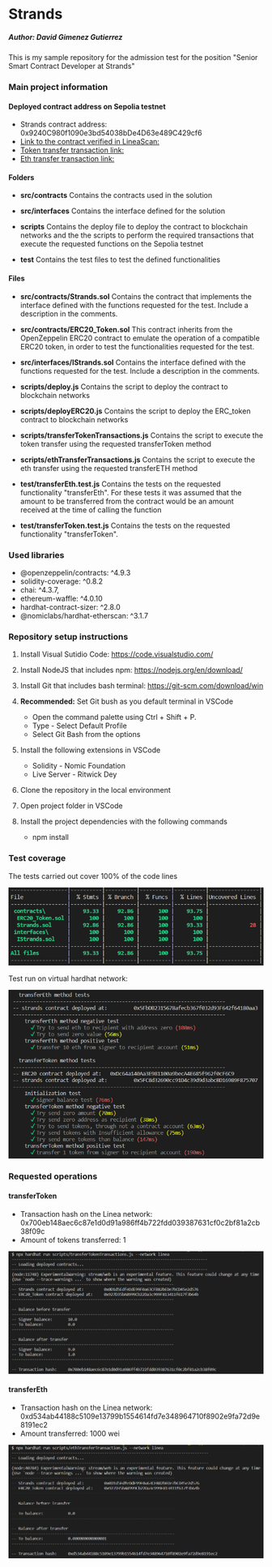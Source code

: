 # Strands
##### Author: David Gimenez Gutierrez

This is my sample repository for the admission test for the position "Senior Smart Contract Developer at Strands"

### Main project information

#### Deployed contract address on Sepolia testnet

* Strands contract address: 0x9240C980f1090e3bd54038bDe4D63e489C429cf6
* [Link to the contract verified in LineaScan:](https://goerli.lineascan.build/address/0x0d1d5edfedde99f0a63cfb82bede7bcd45e2d576#code)
* [Token transfer transaction link:](https://goerli.lineascan.build/tx/0x700eb148aec6c87e1d0d91a986ff4b722fdd039387631cf0c2bf81a2cb38f09c)
* [Eth transfer transaction link:](https://goerli.lineascan.build/tx/0xd534ab44188c5109e13799b1554614fd7e348964710f8902e9fa72d9e8191ec2)

#### Folders

* **src/contracts**
    Contains the contracts used in the solution

* **src/interfaces**
    Contains the interface defined for the solution

* **scripts**
    Contains the deploy file to deploy the contract to blockchain networks and the the scripts 
    to perform the required transactions that execute the requested functions on the Sepolia testnet

* **test**
    Contains the test files to test the defined functionalities

#### Files

* **src/contracts/Strands.sol**
    Contains the contract that implements the interface defined with the functions requested for the test. 
    Include a description in the comments.

* **src/contracts/ERC20_Token.sol**
    This contract inherits from the OpenZeppelin ERC20 contract to emulate the operation of a compatible ERC20 token, in order to test the functionalities requested for the test.

* **src/interfaces/IStrands.sol**
    Contains the interface defined with the functions requested for the test. Include a description in the comments.

* **scripts/deploy.js**
    Contains the script to deploy the contract to blockchain networks

* **scripts/deployERC20.js**
    Contains the script to deploy the ERC_token contract to blockchain networks

* **scripts/transferTokenTransactions.js**
    Contains the script to execute the token transfer using the requested transferToken method

* **scripts/ethTransferTransactions.js**
    Contains the script to execute the eth transfer using the requested transferETH method

* **test/transferEth.test.js**
    Contains the tests on the requested functionality "transferEth". 
    For these tests it was assumed that the amount to be transferred from the contract would be an amount received at the time of calling the function

* **test/transferToken.test.js**
    Contains the tests on the requested functionality "transferToken". 

### Used libraries

* @openzeppelin/contracts: ^4.9.3
* solidity-coverage: ^0.8.2
* chai: ^4.3.7,
* ethereum-waffle: ^4.0.10
* hardhat-contract-sizer: ^2.8.0
* @nomiclabs/hardhat-etherscan: ^3.1.7

### Repository setup instructions

1. Install Visual Sutidio Code: https://code.visualstudio.com/

2. Install NodeJS that includes npm: https://nodejs.org/en/download/

3. Install Git that includes bash terminal: https://git-scm.com/download/win

4. **Recommended:** Set Git bush as you default terminal in VSCode
    * Open the command palette using Ctrl + Shift + P.
    * Type - Select Default Profile
    * Select Git Bash from the options

5. Install the following extensions in VSCode
    * Solidity - Nomic Foundation
    * Live Server - Ritwick Dey

7. Clone the repository in the local environment

8. Open project folder in VSCode

9. Install the project dependencies with the following commands
    * npm install

### Test coverage

The tests carried out cover 100% of the code lines

![Alt text](image.png)

Test run on virtual hardhat network:

![Alt text](image-1.png)

### Requested operations

#### transferToken

* Transaction hash on the Linea network: 0x700eb148aec6c87e1d0d91a986ff4b722fdd039387631cf0c2bf81a2cb38f09c
* Amount of tokens transferred: 1

![Alt text](image-2.png)

#### transferEth

* Transaction hash on the Linea network: 0xd534ab44188c5109e13799b1554614fd7e348964710f8902e9fa72d9e8191ec2
* Amount transferred: 1000 wei

![Alt text](image-3.png)